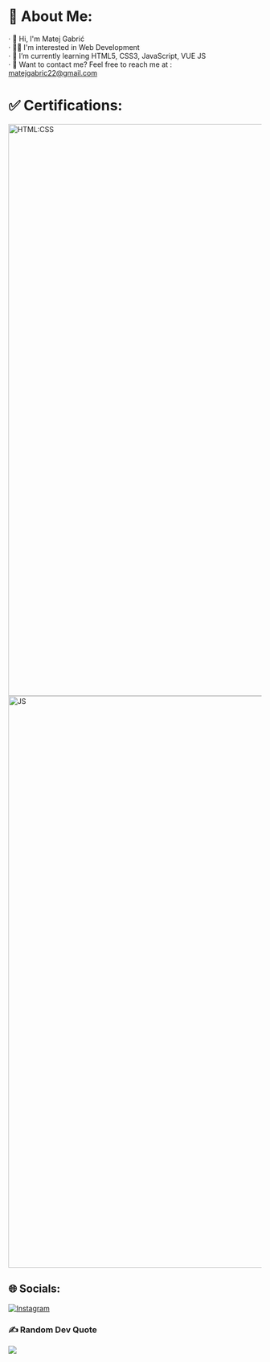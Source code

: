 # 💫 About Me:
· 👋 Hi, I'm Matej Gabrić<br>· 🧑‍💻 I'm interested in Web Development<br>· 🌱 I’m currently learning HTML5, CSS3, JavaScript, VUE JS <br>· 📧 Want to contact me? Feel free to reach me at : matejgabric22@gmail.com

# ✅ Certifications:
<img width="1136" alt="HTML:CSS" src="https://user-images.githubusercontent.com/83291956/230291289-664fac36-80bf-4503-8540-fc3496f045c2.png">
<img width="1136" alt="JS" src="https://user-images.githubusercontent.com/83291956/230291299-5947f783-f131-465c-a342-9f8363cdc72a.png">

## 🌐 Socials:
[![Instagram](https://img.shields.io/badge/Instagram-%23E4405F.svg?logo=Instagram&logoColor=white)](https://instagram.com/gabrilini) 

### ✍️ Random Dev Quote
![](https://quotes-github-readme.vercel.app/api?type=horizontal&theme=tokyonight)
